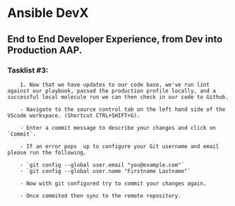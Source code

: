# Ansible DevX 
## End to End Developer Experience, from Dev into Production AAP.

### Tasklist #3:
        1. Now that we have updates to our code base, we've run lint against our playbook, passed the production profile locally, and a successful local molecule run we can then check in our code to Github. 

        - Navigate to the source control tab on the left hand side of the VScode workspace. (Shortcut CTRL+SHIFT+G).

        - Enter a commit message to describe your changes and click on `Commit`. 

        - If an error pops  up to configure your Git username and email please run the following.

        - `git config --global user.email "you@example.com"`
        - `git config --global user.name "Firstname Lastname"`

        - Now with git configured try to commit your changes again. 

        - Once commited then sync to the remote repository. 